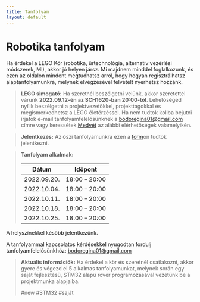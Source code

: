 ```yaml
---
title: Tanfolyam
layout: default
---
```


# Robotika tanfolyam

Ha érdekel a LEGO Kör (robotika, űrtechnológia, alternatív vezérlési módszerek, MI), akkor jó helyen jársz. Mi majdnem minddel foglalkozunk, és ezen az oldalon mindent megtudhatsz arról, hogy hogyan regisztrálhatsz alaptanfolyamunkra, melynek elvégzésével felvételt nyerhetsz hozzánk.

 > **LEGO simogató:**
 Ha szeretnél beszélgetni velünk, akkor szeretettel várunk **2022.09.12-én az SCH1620-ban 20:00-tól**. Lehetőséged nyílik beszélgetni a projektvezetőkkel, projekttagokkal és megismerkedhetsz a LEGO életérzéssel. Ha nem tudtok koliba bejutni írjatok e-mail tanfolyamfelelősünknek a [bodoregina01@gmail.com](mailto:bodoregina01@gmail.com) címre vagy keressétek [Medvét](https://pek.sch.bme.hu/profiles/Mikl%C3%B3s) az alábbi elérhetőségek valamelyikén.

> **Jelentkezés:**
Az őszi tanfolyamunkra ezen a [form](https://forms.gle/N99xgd7HMCohrUJGA)on tudtok jelentkezni.

> **Tanfolyam alkalmak:**   
>  
> |    Dátum    |    Időpont    |  
> |-------------|---------------|  
> | 2022.09.20. | 18:00 – 20:00 |  
> | 2022.10.04. | 18:00 – 20:00 |  
> | 2022.10.11. | 18:00 – 20:00 |  
> | 2022.10.18. | 18:00 – 20:00 |  
> | 2022.10.25. | 18:00 – 20:00 |  
> 

A helyszínekkel később jelentkezünk.

A tanfolyammal kapcsolatos kérdésekkel nyugodtan fordulj tanfolyamfelelősünkhöz: 
[bodoregina01@gmail.com](mailto:bodoregina01@gmail.com)

> **Aktuális információk:**
> Ha érdekel a kör és szeretnél csatlakozni,
akkor gyere és végezd el 5 alkalmas
tanfolyamunkat, melynek során egy saját fejlesztésű,
STM32 alapú rover programozásával
vezetünk be a projektmunka alapjaiba.
>
> #new #STM32 #saját
> 
